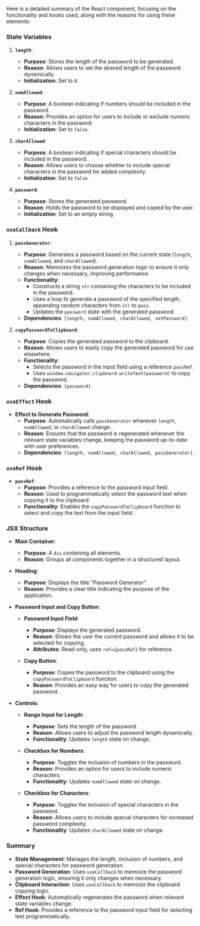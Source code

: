 Here is a detailed summary of the React component, focusing on the functionality and hooks used, along with the reasons for using these elements:

### State Variables

1. **`length`**:
   - **Purpose**: Stores the length of the password to be generated.
   - **Reason**: Allows users to set the desired length of the password dynamically.
   - **Initialization**: Set to `8`.

2. **`numAllowed`**:
   - **Purpose**: A boolean indicating if numbers should be included in the password.
   - **Reason**: Provides an option for users to include or exclude numeric characters in the password.
   - **Initialization**: Set to `false`.

3. **`charAllowed`**:
   - **Purpose**: A boolean indicating if special characters should be included in the password.
   - **Reason**: Allows users to choose whether to include special characters in the password for added complexity.
   - **Initialization**: Set to `false`.

4. **`password`**:
   - **Purpose**: Stores the generated password.
   - **Reason**: Holds the password to be displayed and copied by the user.
   - **Initialization**: Set to an empty string.

### `useCallback` Hook

1. **`passGenerator`**:
   - **Purpose**: Generates a password based on the current state (`length`, `numAllowed`, and `charAllowed`).
   - **Reason**: Memoizes the password generation logic to ensure it only changes when necessary, improving performance.
   - **Functionality**:
     - Constructs a string `str` containing the characters to be included in the password.
     - Uses a loop to generate a password of the specified length, appending random characters from `str` to `pass`.
     - Updates the `password` state with the generated password.
   - **Dependencies**: `[length, numAllowed, charAllowed, setPassword]`.

2. **`copyPasswordToClipboard`**:
   - **Purpose**: Copies the generated password to the clipboard.
   - **Reason**: Allows users to easily copy the generated password for use elsewhere.
   - **Functionality**:
     - Selects the password in the input field using a reference `passRef`.
     - Uses `window.navigator.clipboard.writeText(password)` to copy the password.
   - **Dependencies**: `[password]`.

### `useEffect` Hook

- **Effect to Generate Password**:
  - **Purpose**: Automatically calls `passGenerator` whenever `length`, `numAllowed`, or `charAllowed` change.
  - **Reason**: Ensures that the password is regenerated whenever the relevant state variables change, keeping the password up-to-date with user preferences.
  - **Dependencies**: `[length, numAllowed, charAllowed, passGenerator]`.

### `useRef` Hook

- **`passRef`**:
  - **Purpose**: Provides a reference to the password input field.
  - **Reason**: Used to programmatically select the password text when copying it to the clipboard.
  - **Functionality**: Enables the `copyPasswordToClipboard` function to select and copy the text from the input field.

### JSX Structure

- **Main Container**:
  - **Purpose**: A `div` containing all elements.
  - **Reason**: Groups all components together in a structured layout.

- **Heading**:
  - **Purpose**: Displays the title "Password Generator".
  - **Reason**: Provides a clear title indicating the purpose of the application.

- **Password Input and Copy Button**:
  - **Password Input Field**:
    - **Purpose**: Displays the generated password.
    - **Reason**: Shows the user the current password and allows it to be selected for copying.
    - **Attributes**: Read-only, uses `ref={passRef}` for reference.

  - **Copy Button**:
    - **Purpose**: Copies the password to the clipboard using the `copyPasswordToClipboard` function.
    - **Reason**: Provides an easy way for users to copy the generated password.

- **Controls**:
  - **Range Input for Length**:
    - **Purpose**: Sets the length of the password.
    - **Reason**: Allows users to adjust the password length dynamically.
    - **Functionality**: Updates `length` state on change.

  - **Checkbox for Numbers**:
    - **Purpose**: Toggles the inclusion of numbers in the password.
    - **Reason**: Provides an option for users to include numeric characters.
    - **Functionality**: Updates `numAllowed` state on change.

  - **Checkbox for Characters**:
    - **Purpose**: Toggles the inclusion of special characters in the password.
    - **Reason**: Allows users to include special characters for increased password complexity.
    - **Functionality**: Updates `charAllowed` state on change.

### Summary

- **State Management**: Manages the length, inclusion of numbers, and special characters for password generation.
- **Password Generation**: Uses `useCallback` to memoize the password generation logic, ensuring it only changes when necessary.
- **Clipboard Interaction**: Uses `useCallback` to memoize the clipboard copying logic.
- **Effect Hook**: Automatically regenerates the password when relevant state variables change.
- **Ref Hook**: Provides a reference to the password input field for selecting text programmatically.